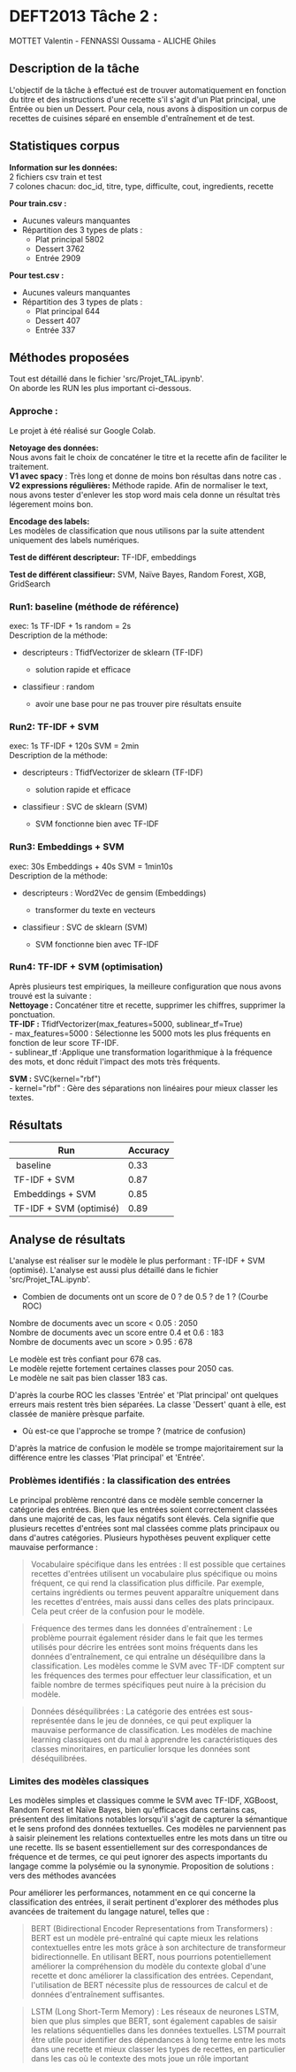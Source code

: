 # DEFT2013 Tâche 2 :

MOTTET Valentin - FENNASSI Oussama - ALICHE Ghiles  

## Description de la tâche

L'objectif de la tâche à effectué est de trouver automatiquement en fonction du titre et des instructions d'une recette s'il s'agit d'un Plat principal, une Entrée ou bien un Dessert.
Pour cela, nous avons à disposition un corpus de recettes de cuisines séparé en ensemble d'entraînement et de test.

## Statistiques corpus

**Information sur les données:** \
2 fichiers csv train et test \
7 colones chacun: doc_id, titre, type, difficulte, cout, ingredients, recette

**Pour train.csv :**
* Aucunes valeurs manquantes
* Répartition des 3 types de plats :
    * Plat principal 5802
    * Dessert 3762
    * Entrée 2909

**Pour test.csv :**
* Aucunes valeurs manquantes
* Répartition des 3 types de plats :
    * Plat principal 644
    * Dessert 407
    * Entrée 337


## Méthodes proposées

Tout est détaillé dans le fichier 'src/Projet_TAL.ipynb'. \
On aborde les RUN les plus important ci-dessous.

### Approche :
Le projet à été réalisé sur Google Colab.

**Netoyage des données:** \
Nous avons fait le choix de concaténer le titre et la recette afin de faciliter le traitement. \
**V1 avec spacy** : Très long et donne de moins bon résultas dans notre cas . \
**V2 expressions régulières:** Méthode rapide. Afin de normaliser le text, nous avons tester d'enlever les stop word mais cela donne un résultat très légerement moins bon.

**Encodage des labels:** \
Les modèles de classification que nous utilisons par la suite attendent uniquement des labels numériques.

**Test de différent descripteur:**
TF-IDF, embeddings

**Test de différent classifieur:**
SVM, Naïve Bayes, Random Forest, XGB, GridSearch

### Run1: baseline (méthode de référence)

exec: 1s TF-IDF + 1s random = 2s \
Description de la méthode:
- descripteurs : TfidfVectorizer de sklearn (TF-IDF)
    - solution rapide et efficace

- classifieur : random
    - avoir une base pour ne pas trouver pire résultats ensuite

### Run2: TF-IDF + SVM

exec: 1s TF-IDF + 120s SVM = 2min \
Description de la méthode:
- descripteurs : TfidfVectorizer de sklearn (TF-IDF)
    - solution rapide et efficace

- classifieur : SVC de sklearn (SVM)
    - SVM fonctionne bien avec TF-IDF


### Run3: Embeddings + SVM

exec: 30s Embeddings + 40s SVM = 1min10s \
Description de la méthode:
- descripteurs : Word2Vec de gensim (Embeddings)
    - transformer du texte en vecteurs

- classifieur : SVC de sklearn (SVM)
    - SVM fonctionne bien avec TF-IDF


### Run4: TF-IDF + SVM (optimisation)
Après plusieurs test empiriques, la meilleure configuration que nous avons trouvé est la suivante : \
**Nettoyage :** Concaténer titre et recette, supprimer les chiffres, supprimer la ponctuation. \
**TF-IDF :** TfidfVectorizer(max_features=5000, sublinear_tf=True) \
\- max_features=5000 : Sélectionne les 5000 mots les plus fréquents en fonction de leur score TF-IDF. \
\- sublinear_tf :Applique une transformation logarithmique à la fréquence des mots, et donc réduit l'impact des mots très fréquents.

**SVM :** SVC(kernel="rbf") \
\- kernel="rbf" : Gère des séparations non linéaires pour mieux classer les textes.


## Résultats

|  Run                  | Accuracy |
| ------                | ------   |
| baseline              | 0.33     |
|TF-IDF + SVM           | 0.87     |
|Embeddings + SVM       | 0.85     |
|TF-IDF + SVM (optimisé)| 0.89     |

## Analyse de résultats

L'analyse est réaliser sur le modèle le plus performant : TF-IDF + SVM (optimisé). L'analyse est aussi plus détaillé dans le fichier 'src/Projet_TAL.ipynb'.

* Combien de documents ont un score de 0 ? de 0.5 ? de 1 ? (Courbe ROC)

Nombre de documents avec un score < 0.05 : 2050 \
Nombre de documents avec un score entre 0.4 et 0.6 : 183 \
Nombre de documents avec un score > 0.95 : 678 

Le modèle est très confiant pour 678 cas. \
Le modèle rejette fortement certaines classes pour 2050 cas. \
Le modèle ne sait pas bien classer 183 cas.

D'après la courbe ROC les classes 'Entrée' et 'Plat principal' ont quelques erreurs mais restent très bien séparées.
La classe 'Dessert' quant à elle, est classée de manière prèsque parfaite.

* Où est-ce que l'approche se trompe ? (matrice de confusion)

D'après la matrice de confusion le modèle se trompe majoritairement sur la différence entre les classes 'Plat principal' et 'Entrée'.

### Problèmes identifiés : la classification des entrées

Le principal problème rencontré dans ce modèle semble concerner la catégorie des entrées. Bien que les entrées soient correctement classées dans une majorité de cas, les faux négatifs sont élevés. Cela signifie que plusieurs recettes d'entrées sont mal classées comme plats principaux ou dans d'autres catégories. Plusieurs hypothèses peuvent expliquer cette mauvaise performance :

> Vocabulaire spécifique dans les entrées : Il est possible que certaines recettes d'entrées utilisent un vocabulaire plus spécifique ou moins fréquent, ce qui rend la classification plus difficile. Par exemple, certains ingrédients ou termes peuvent apparaître uniquement dans les recettes d'entrées, mais aussi dans celles des plats principaux. Cela peut créer de la confusion pour le modèle.

> Fréquence des termes dans les données d'entraînement : Le problème pourrait également résider dans le fait que les termes utilisés pour décrire les entrées sont moins fréquents dans les données d'entraînement, ce qui entraîne un déséquilibre dans la classification. Les modèles comme le SVM avec TF-IDF comptent sur les fréquences des termes pour effectuer leur classification, et un faible nombre de termes spécifiques peut nuire à la précision du modèle.

> Données déséquilibrées : La catégorie des entrées est sous-représentée dans le jeu de données, ce qui peut expliquer la mauvaise performance de classification. Les modèles de machine learning classiques ont du mal à apprendre les caractéristiques des classes minoritaires, en particulier lorsque les données sont déséquilibrées.

### Limites des modèles classiques

Les modèles simples et classiques comme le SVM avec TF-IDF, XGBoost, Random Forest et Naïve Bayes, bien qu'efficaces dans certains cas, présentent des limitations notables lorsqu'il s'agit de capturer la sémantique et le sens profond des données textuelles. Ces modèles ne parviennent pas à saisir pleinement les relations contextuelles entre les mots dans un titre ou une recette. Ils se basent essentiellement sur des correspondances de fréquence et de termes, ce qui peut ignorer des aspects importants du langage comme la polysémie ou la synonymie.
Proposition de solutions : vers des méthodes avancées

Pour améliorer les performances, notamment en ce qui concerne la classification des entrées, il serait pertinent d'explorer des méthodes plus avancées de traitement du langage naturel, telles que :

> BERT (Bidirectional Encoder Representations from Transformers) : BERT est un modèle pré-entraîné qui capte mieux les relations contextuelles entre les mots grâce à son architecture de transformeur bidirectionnelle. En utilisant BERT, nous pourrions potentiellement améliorer la compréhension du modèle du contexte global d'une recette et donc améliorer la classification des entrées. Cependant, l'utilisation de BERT nécessite plus de ressources de calcul et de données d'entraînement suffisantes.

> LSTM (Long Short-Term Memory) : Les réseaux de neurones LSTM, bien que plus simples que BERT, sont également capables de saisir les relations séquentielles dans les données textuelles. LSTM pourrait être utile pour identifier des dépendances à long terme entre les mots dans une recette et mieux classer les types de recettes, en particulier dans les cas où le contexte des mots joue un rôle important